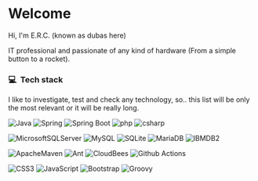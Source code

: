 # Welcome

Hi, I'm E.R.C. (known as dubas here)

IT professional and passionate of any kind of hardware (From a simple button to a rocket).

### 💻 &nbsp;Tech stack

I like to investigate, test and check any technology, so.. this list will be only the most relevant or it will be really long.

![Java](https://img.shields.io/badge/Java-ED8B00?style=plastic&logo=java&logoColor=white)
![Spring](https://img.shields.io/badge/Spring-6DB33F?style=plastic&logo=spring&logoColor=white)
![Spring Boot](https://img.shields.io/badge/Spring_Boot-F2F4F9?style=plastic&logo=spring-boot)
![php](https://img.shields.io/badge/-PHP-black)
![csharp](https://img.shields.io/badge/C-Sharp-black)

![MicrosoftSQLServer](https://img.shields.io/badge/Microsoft%20SQL%20Server-CC2927?style=plastic&logo=microsoft%20sql%20server&logoColor=white)
![MySQL](https://img.shields.io/badge/MySQL-005C84?style=plastic&logo=mysql&logoColor=white)
![SQLite](https://img.shields.io/badge/SQLite-07405E?style=plastic&logo=sqlite&logoColor=white)
![MariaDB](https://img.shields.io/badge/MariaDB-003545?style=plastic&logo=mariadb&logoColor=white)
![IBMDB2](https://img.shields.io/badge/IBM-DB2-blue)

![ApacheMaven](https://img.shields.io/badge/apache_maven-C71A36?style=plastic&logo=apachemaven&logoColor=white)
![Ant](https://img.shields.io/badge/Apache-Ant-blue)
![CloudBees](https://img.shields.io/badge/-Jenkins-blue)
![Github Actions](https://img.shields.io/badge/Github-Actions-black)

![CSS3](https://img.shields.io/badge/-CSS3-1572B6?style=plastic&logo=css3&logoColor=white)
![JavaScript](https://img.shields.io/badge/-JavaScript-F7DF1E?style=plastic&logo=JavaScript&logoColor=black)
![Bootstrap](https://img.shields.io/badge/Bootstrap-563D7C?style=plastic&logo=bootstrap&logoColor=white)
![Groovy](https://img.shields.io/badge/Apache-Groovy-blue)

<!--
**dubasdey/dubasdey** is a ✨ _special_ ✨ repository because its `README.md` (this file) appears on your GitHub profile.

Here are some ideas to get you started:

- 🔭 I’m currently working on ...
- 🌱 I’m currently learning ...
- 👯 I’m looking to collaborate on ...
- 🤔 I’m looking for help with ...
- 💬 Ask me about ...
- 📫 How to reach me: ...
- 😄 Pronouns: ...
- ⚡ Fun fact: ...
-->
